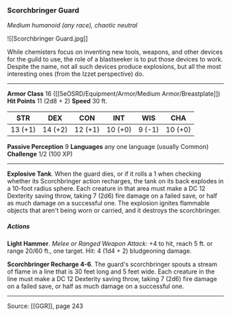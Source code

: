 ### Scorchbringer Guard
_Medium humanoid (any race), chaotic neutral_

![[Scorchbringer Guard.jpg]]

While chemisters focus on inventing new tools, weapons, and other devices for the guild to use, the role of a blastseeker is to put those devices to work. Despite the name, not all such devices produce explosions, but all the most interesting ones (from the Izzet perspective) do.






---

**Armor Class** 16 ([[5eOSRD/Equipment/Armor/Medium Armor/Breastplate]])
**Hit Points** 11 (2d8 + 2)
**Speed** 30 ft.

| STR     | DEX     | CON     | INT     | WIS     | CHA     |
|---------|---------|---------|---------|---------|---------|
| 13 (+1) | 14 (+2) | 12 (+1) | 10 (+0) | 9 (-1) | 10 (+0) |

**Passive Perception** 9
**Languages** any one language (usually Common)
**Challenge** 1/2 (100 XP)

---

**Explosive Tank**. When the guard dies, or if it rolls a 1 when checking whether its Scorchbringer action recharges, the tank on its back explodes in a 10-foot radius sphere. Each creature in that area must make a DC 12 Dexterity saving throw, taking 7 (2d6) fire damage on a failed save, or half as much damage on a successful one. The explosion ignites flammable objects that aren't being worn or carried, and it destroys the scorchbringer.

##### Actions
**Light Hammer**. _Melee or Ranged Weapon Attack:_ +4 to hit, reach 5 ft. or range 20/60 ft., one target. Hit: 4 (1d4 + 2) bludgeoning damage.

**Scorchbringer Recharge 4-6**. The guard's scorchbringer spouts a stream of flame in a line that is 30 feet long and 5 feet wide. Each creature in the line must make a DC 12 Dexterity saving throw, taking 7 (2d6) fire damage on a failed save, or half as much damage on a successful one.


---

Source: [[GGR]], page 243